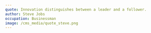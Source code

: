 ```yaml
---
quote: Innovation distinguishes between a leader and a follower.
author: Steve Jobs
occupation: Businessman
image: /cms_media/quote_steve.png
---
```

